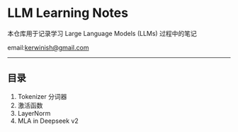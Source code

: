 # LLM Learning Notes

本仓库用于记录学习 Large Language Models (LLMs) 过程中的笔记

email:kerwinish@gmail.com

-----------------------------------------------------------

## 目录

1. Tokenizer 分词器  
2. 激活函数  
3. LayerNorm  
4. MLA in Deepseek v2

